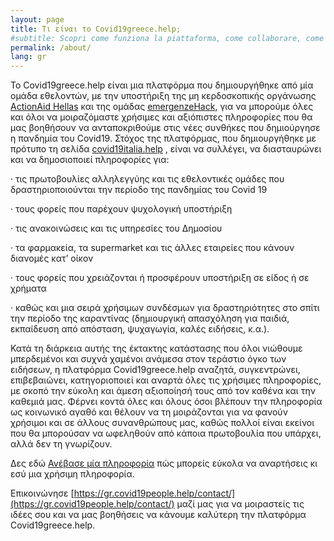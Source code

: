 ```yaml
---
layout: page
title: Τι είναι το Covid19greece.help;
#subtitle: Scopri come funziona la piattaforma, come collaborare, come fare segnalazioni
permalink: /about/
lang: gr
---
```


Το Covid19greece.help είναι μια πλατφόρμα που δημιουργήθηκε από μία ομάδα εθελοντών, με την υποστήριξη της μη κερδοσκοπικής οργάνωσης [ActionAid Hellas](http://www.actionaid.gr/) και της ομάδας [emergenzeHack](https://emergenzehack.github.io/), για να μπορούμε όλες και όλοι να μοιραζόμαστε χρήσιμες και αξιόπιστες πληροφορίες που θα μας βοηθήσουν να ανταποκριθούμε στις νέες συνθήκες που δημιούργησε η πανδημία του Covid19. Στόχος της πλατφόρμας, που δημιουργήθηκε με πρότυπο τη σελίδα [covid19italia.help](https://www.covid19italia.help/) , είναι να συλλέγει, να διασταυρώνει και να δημοσιοποιεί πληροφορίες για:

· τις πρωτοβουλίες αλληλεγγύης και τις εθελοντικές ομάδες που δραστηριοποιούνται την περίοδο της πανδημίας του Covid 19

· τους φορείς που παρέχουν ψυχολογική υποστήριξη

· τις ανακοινώσεις και τις υπηρεσίες του Δημοσίου

· τα φαρμακεία, τα supermarket και τις άλλες εταιρείες που κάνουν διανομές κατ’ οίκον

· τους φορείς που χρειάζονται ή προσφέρουν υποστήριξη σε είδος ή σε χρήματα

· καθώς και μια σειρά χρήσιμων συνδέσμων για δραστηριότητες στο σπίτι την περίοδο της καραντίνας (δημιουργική απασχόληση για παιδιά, εκπαίδευση από απόσταση, ψυχαγωγία, καλές ειδήσεις, κ.α.).

Κατά τη διάρκεια αυτής της έκτακτης κατάστασης που όλοι νιώθουμε μπερδεμένοι και συχνά χαμένοι ανάμεσα στον τεράστιο όγκο των ειδήσεων, η πλατφόρμα Covid19greece.help αναζητά, συγκεντρώνει, επιβεβαιώνει, κατηγοριοποιεί και αναρτά όλες τις χρήσιμες πληροφορίες, με σκοπό την εύκολη και άμεση αξιοποίησή τους από τον καθένα και την καθεμιά μας. Φέρνει κοντά όλες και όλους όσοι βλέπουν την πληροφορία ως κοινωνικό αγαθό και θέλουν να τη μοιράζονται για να φανούν χρήσιμοι και σε άλλους συνανθρώπους μας, καθώς πολλοί είναι εκείνοι που θα μπορούσαν να ωφεληθούν από κάποια πρωτοβουλία που υπάρχει, αλλά δεν τη γνωρίζουν.

Δες εδώ [Ανέβασε μία πληροφορία](https://gr.covid19people.help/anebase-pliroforia/) πώς μπορείς εύκολα να αναρτήσεις κι εσύ μια χρήσιμη πληροφορία.

Επικοινώνησε [https://gr.covid19people.help/contact/](https://gr.covid19people.help/contact/) μαζί μας για να μοιραστείς τις ιδέες σου και να μας βοηθήσεις να κάνουμε καλύτερη την πλατφόρμα Covid19greece.help.
